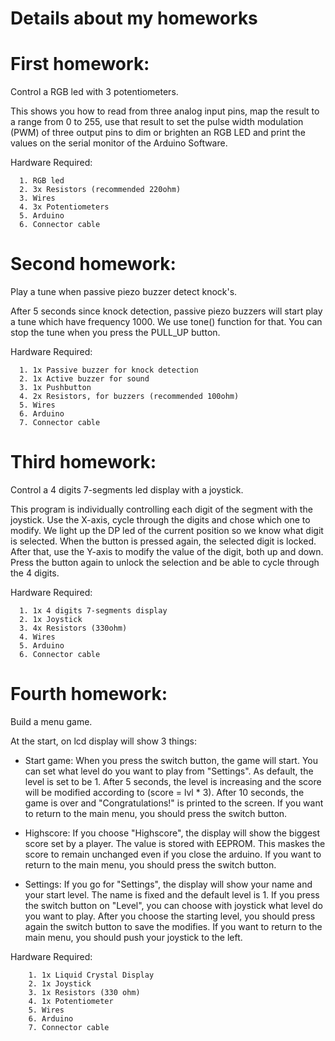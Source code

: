 # Details about my homeworks

# First homework:

  Control a RGB led with 3 potentiometers.
  
  This shows you how to read from three analog input pins, map the result to a range from 0 to 255, use that result to set the pulse width   modulation (PWM) of three output pins to dim or brighten an RGB LED and print the values on the serial monitor of the Arduino Software.
  
  Hardware Required:
      
      1. RGB led
      2. 3x Resistors (recommended 220ohm)
      3. Wires
      4. 3x Potentiometers
      5. Arduino
      6. Connector cable

# Second homework:
  
  Play a tune when passive piezo buzzer detect knock's.
  
  After 5 seconds since knock detection, passive piezo buzzers will start play a tune which have frequency 1000. We use tone() function     for that.
  You can stop the tune when you press the PULL_UP button.
  
  Hardware Required:
      
      1. 1x Passive buzzer for knock detection
      2. 1x Active buzzer for sound
      3. 1x Pushbutton
      4. 2x Resistors, for buzzers (recommended 100ohm)
      5. Wires
      6. Arduino
      7. Connector cable
      
# Third homework:

  Control a 4 digits 7-segments led display with a joystick.
  
  This program is individually controlling each digit of the segment with the joystick. Use the X-axis, cycle through the digits and chose which one to modify. We light up the DP led of the current position so we know what digit is selected. When the button is pressed again, the selected digit is locked. After that, use the Y-axis to modify the value of the digit, both up and down. Press the button again to unlock the selection and be able to cycle through the 4 digits.
  
  Hardware Required:
    
      1. 1x 4 digits 7-segments display
      2. 1x Joystick
      3. 4x Resistors (330ohm)
      4. Wires
      5. Arduino
      6. Connector cable
  
  
 # Fourth homework:
 
  Build a menu game.
  
  At the start, on lcd display will show 3 things:
  
  - Start game:
      When you press the switch button, the game will start. You can set what level do you want to play from "Settings". As default, the level is set to be 1. After 5 seconds, the level is increasing and the score will be modified according to (score = lvl * 3). After 10 seconds, the game is over and "Congratulations!" is printed to the screen. If you want to return to the main menu, you should press the switch button.
      
  - Highscore:
       If you choose "Highscore", the display will show the biggest score set by a player. The value is stored with EEPROM. This maskes the score to remain unchanged even if you close the arduino. If you want to return to the main menu, you should press the switch button.
       
  - Settings:
      If you go for "Settings", the display will show your name and your start level. The name is fixed and the default level is 1. If you press the switch button on "Level", you can choose with joystick what level do you want to play. After you choose the starting level, you should press again the switch button to save the modifies. If you want to return to the main menu, you should push your joystick to the left.
     
  Hardware Required:
      
        1. 1x Liquid Crystal Display
        2. 1x Joystick
        3. 1x Resistors (330 ohm)
        4. 1x Potentiometer
        5. Wires
        6. Arduino
        7. Connector cable


  
  
  
